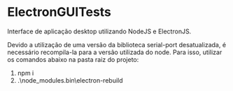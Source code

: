 # ElectronGUITests

Interface de aplicação desktop utilizando NodeJS e ElectronJS.

Devido a utilização de uma versão da biblioteca serial-port desatualizada, é necessário recompila-la para a versão utilizada do node.
Para isso, utilizar os comandos abaixo na pasta raiz do projeto:

1.  npm i
2.  .\node_modules\.bin\electron-rebuild
